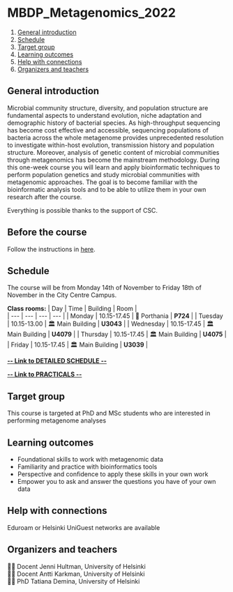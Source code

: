 # MBDP_Metagenomics_2022

1. [General introduction](#General-introduction)
2. [Schedule](#Schedule)
3. [Target group](#target-group)
4. [Learning outcomes](#learning-outcomes)
5. [Help with connections](#help-with-connections)
7. [Organizers and teachers](#Organizers-and-teachers)

## General introduction

Microbial community structure, diversity, and population structure are fundamental aspects to understand evolution, niche adaptation and demographic history of bacterial species. As high-throughput sequencing has become cost effective and accessible, sequencing populations of bacteria across the whole metagenome provides unprecedented resolution to investigate within-host evolution, transmission history and population structure. Moreover, analysis of genetic content of microbial communities through metagenomics has become the mainstream methodology. During this one-week course you will learn and apply bioinformatic techniques to perform population genetics and study microbial communities with metagenomic approaches. The goal is to become familiar with the bioinformatic analysis tools and to be able to utilize them in your own research after the course.

Everything is possible thanks to the support of CSC.

## Before the course

Follow the instructions in [here](Practicals/installations.md). 

## Schedule

The course will be from Monday 14th of November to Friday 18th of November in the City Centre Campus.

__Class rooms:__
| Day | Time | Building | Room |  
| --- | --- | --- | --- |
| Monday    | 10.15-17.45   | :office: Porthania                 | __P724__   |
| Tuesday   | 10.15-13.00   | :classical_building: Main Building | __U3043__  | 
| Wednesday | 10.15-17.45   | :classical_building: Main Building | __U4079__  | 
| Thursday  | 10.15-17.45   | :classical_building: Main Building | __U4075__  |
| Friday    | 10.15-17.45   | :classical_building: Main Building | __U3039__  |

[**-- Link to DETAILED SCHEDULE --**](Practicals/Schedule.md)  

[**-- Link to PRACTICALS --**](Practicals/README.md)


## Target group
This course is targeted at PhD and MSc students who are interested in performing metagenome analyses

## Learning outcomes
* Foundational skills to work with metagenomic data
* Familiarity and practice with bioinformatics tools
* Perspective and confidence to apply these skills in your own work
* Empower you to ask and answer the questions you have of your own data

## Help with connections

Eduroam or Helsinki UniGuest networks are available

## Organizers and teachers
:woman_technologist: Docent Jenni Hultman, University of Helsinki  
:man_technologist: Docent Antti Karkman, University of Helsinki  
:woman_technologist: PhD Tatiana Demina,  University of Helsinki  
